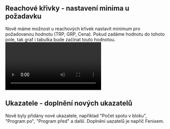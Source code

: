 ﻿---
categories: [fenix]
layout: fenix
---

## Reachové křivky - nastavení minima u požadavku 
Nově máme možnost u reachových křivek nastavit minimum pro požadovanou hodnotu (TRP, GRP, Cena).
Pokud zadáme hodnotu do tohoto pole, tak graf i tabulka bude začínat touto hodnotou.
<video src="{{site.url}}/data/minimum.mp4" type="video/mp4" controls></video>

## Ukazatele - doplnění nových ukazatelů
Nově byly přidány nové ukazatele, například "Počet spotu v bloku", "Program po", "Program před" a další.
Doplnění uazatelů je napříč Fenixem. 

